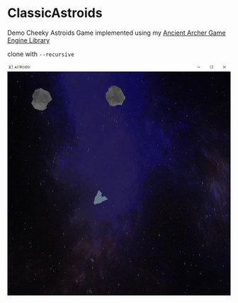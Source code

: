 # ClassicAstroids

Demo Cheeky Astroids Game implemented using my [Ancient Archer Game Engine Library](https://github.com/mattearly/AncientArcher)

clone with `--recursive`

![](astroids_demo_0.gif)
